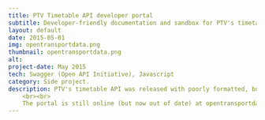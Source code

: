 ```yaml
---
title: PTV Timetable API developer portal
subtitle: Developer-friendly documentation and sandbox for PTV's timetable API.
layout: default
date: 2015-05-01
img: opentransportdata.png
thumbnail: opentransportdata.png
alt: 
project-date: May 2015
tech: Swagger (Open API Initiative), Javascript
category: Side project.
description: PTV's timetable API was released with poorly formatted, borderline unusable documentation in Word format. I turned it into an easy to browse website using Swagger. I also implemented the rather complex API signature generation step directly into the site, lowering the barrier to entry for developers wanting to try out the API.
    <br><br>
    The portal is still online (but now out of date) at opentransportdata.org. For a time, PTV were using a version of this code as their official documentation, but (as of November 2017), <a href="https://www.ptv.vic.gov.au/about-ptv/ptv-data-and-reports/digital-products/ptv-timetable-api/ptv-timetable-api-reference/">no longer</a>.
---
```


